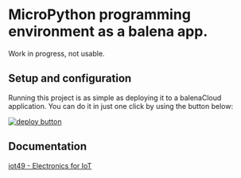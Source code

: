 # MicroPython programming environment as a balena app.

Work in progress, not usable.

## Setup and configuration

Running this project is as simple as deploying it to a balenaCloud application. You can do it in just one click by using the button below:

[![deploy button](https://balena.io/deploy.svg)](https://dashboard.balena-cloud.com/deploy?repoUrl=https://github.com/iot49/ide&defaultDeviceType=raspberrypi4-64)

## Documentation

[iot49 - Electronics for IoT](https://iot49.org)